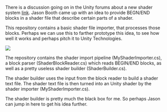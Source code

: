 There is a discussion going on in the Unity forums about a new shader system [link](https://forum.unity.com/threads/what-is-next-for-us-at-unity-with-scriptable-render-pipelines.924218/page-3#post-6060881). Jason Booth came up with an idea to provide BEGN/END blocks in a shader file that describe certain parts of a shader.

This repository contains a basic shader file importer, that processes those blocks. Perhaps we can use this to farther prototype this idea, to see how well it works and perhaps pitch it to Unity Technologies.

[![](http://img.youtube.com/vi/O1bnX3LZn8o/0.jpg)](http://www.youtube.com/watch?v=O1bnX3LZn8o "")


The repository contains the shader import pipeline (MyShaderImporter.cs), a block parser (ShaderBlockReader.cs) which reads BEGIN/END blocks, as well as a pretty useless shader builder (ShaderBuilder.cs).

The shader builder uses the input from the block reader to build a shader text file. The shader text file is then turned into an Unity shader by the shader importer (MyShaderImporter.cs).

The shader builder is pretty much the black box for me. So perhaps Jason can jump in here to get his idea further.
